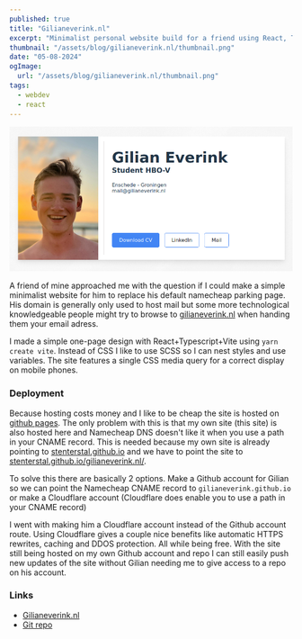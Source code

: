 ```yaml
---
published: true
title: "Gilianeverink.nl"
excerpt: "Minimalist personal website build for a friend using React, Typescript and NextJS. Hosted as a static SPA on Github Pages"
thumbnail: "/assets/blog/gilianeverink.nl/thumbnail.png"
date: "05-08-2024"
ogImage:
  url: "/assets/blog/gilianeverink.nl/thumbnail.png"
tags:
  - webdev
  - react
---
```


![aaa](/assets/blog/gilianeverink.nl/preview.png)

A friend of mine approached me with the question if I could make a simple minimalist website for him to replace his default namecheap parking page. 
His domain is generally only used to host mail but some more technological knowledgeable people might try to browse to [gilianeverink.nl](https://gilianeverink.nl) when handing them your email adress.

I made a simple one-page design with React+Typescript+Vite using `yarn create vite`.  Instead of CSS I like to use SCSS so I can nest styles and use variables.
The site features a single CSS media query for a correct display on mobile phones.

### Deployment
Because hosting costs money and I like to be cheap the site is hosted on [github pages](https://pages.github.com/).
The only problem with this is that my own site (this site) is also hosted here and Namecheap DNS doesn't like it when you use a path in your CNAME record.
This is needed because my own site is already pointing to [stenterstal.github.io](https://stenterstal.github.io) and we have to point the site to [stenterstal.github.io/gilianeverink.nl/](https://stenterstal.github.io/gilianeverink.nl/).

To solve this there are basically 2 options. Make a Github account for Gilian so we can point the Namecheap CNAME record to `gilianeverink.github.io` or make a Cloudflare account (Cloudflare does enable you to use a path in your CNAME record)

I went with making him a Cloudflare account instead of the Github account route. Using Cloudflare gives a couple nice benefits like automatic HTTPS rewrites, caching and DDOS protection. All while being free.
With the site still being hosted on my own Github account and repo I can still easily push new updates of the site without Gilian needing me to give access to a repo on his account.

### Links
- [Gilianeverink.nl](https://gilianeverink.nl)
- [Git repo](https://github.com/stenterstal/gilianeverink.nl)